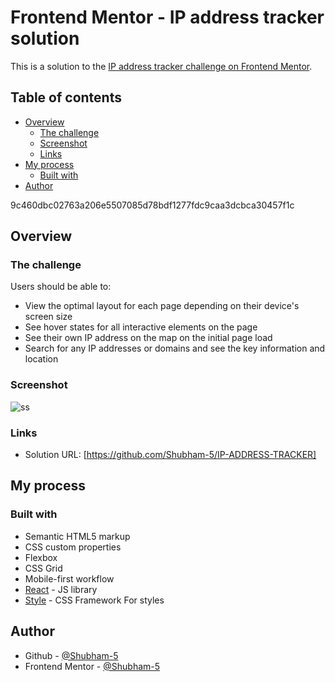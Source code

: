 # Frontend Mentor - IP address tracker solution

This is a solution to the [IP address tracker challenge on Frontend Mentor](https://www.frontendmentor.io/challenges/ip-address-tracker-I8-0yYAH0).

## Table of contents

- [Overview](#overview)
  - [The challenge](#the-challenge)
  - [Screenshot](#screenshot)
  - [Links](#links)
- [My process](#my-process)
  - [Built with](#built-with)
- [Author](#author)

9c460dbc02763a206e5507085d78bdf1277fdc9caa3dcbca30457f1c

## Overview

### The challenge

Users should be able to:

- View the optimal layout for each page depending on their device's screen size
- See hover states for all interactive elements on the page
- See their own IP address on the map on the initial page load
- Search for any IP addresses or domains and see the key information and location

### Screenshot

![ss](/images/Screenshot-React-App.png)

### Links

- Solution URL: [https://github.com/Shubham-5/IP-ADDRESS-TRACKER]

## My process

### Built with

- Semantic HTML5 markup
- CSS custom properties
- Flexbox
- CSS Grid
- Mobile-first workflow
- [React](https://reactjs.org/) - JS library
- [Style](https://getbootsrap.com/) - CSS Framework For styles

## Author

- Github - [@Shubham-5](https://github.com/Shubham-5)
- Frontend Mentor - [@Shubham-5](https://www.frontendmentor.io/profile/Shubham-5)
